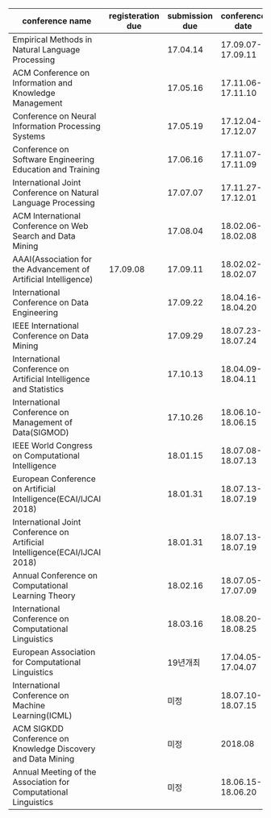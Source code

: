 | conference name                                                            | registeration due | submission due | conference date   | location                       | website                                                        |
|----------------------------------------------------------------------------|----------|------------|-------------------|--------------------------------|----------------------------------------------------------------|
| Empirical Methods in Natural Language Processing                           |          | 17.04.14   | 17.09.07-17.09.11 | Copenhagen, Denmark            | http://emnlp2017.net/#!                                        |
| ACM Conference on Information and Knowledge Management                     |          | 17.05.16   | 17.11.06-17.11.10 | Pan Pacific, Singapore         | http://cikm2017.org/index.html                                 |
| Conference on Neural Information Processing Systems                        |          | 17.05.19   | 17.12.04-17.12.07 | Long Beach, California, USA    | https://nips.cc/                                               |
| Conference on Software Engineering Education and Training                  |          | 17.06.16   | 17.11.07-17.11.09 | Savannah, Georgia              | http://www.cseet2017.com/index.html                            |
| International Joint Conference on Natural Language Processing              |          | 17.07.07   | 17.11.27-17.12.01 | Taipei, Taiwan                 | http://ijcnlp2017.org/site/page.aspx?pid=901&sid=1133&lang=en  |
| ACM International Conference on Web Search and Data Mining                 |          | 17.08.04   | 18.02.06-18.02.08 | Los Angeles, California, USA   | http://www.wsdm-conference.org/2018/index.html                 |
| AAAI(Association for the Advancement of Artificial Intelligence)           | 17.09.08 | 17.09.11   | 18.02.02-18.02.07 | USA, New Orleans, Lousiana     | http://www.aaai.org/Conferences/AAAI/aaai18.php                |
| International Conference on Data Engineering                               |          | 17.09.22   | 18.04.16-18.04.20 | Paris, France                  | https://icde2018.org/                                          |
| IEEE International Conference on Data Mining                               |          | 17.09.29   | 18.07.23-18.07.24 | Istanbul, Turkey               | https://www.waset.org/conference/2018/07/istanbul/ICDM         |
| International Conference on Artificial Intelligence and Statistics         |          | 17.10.13   | 18.04.09-18.04.11 | Spain, Playa Blanca, Lanzarote | http://www.aistats.org/                                        |
| International Conference on Management of Data(SIGMOD)                     |          | 17.10.26   | 18.06.10-18.06.15 | Houston, Texas, USA            | https://sigmod2018.org/index.shtml                             |
| IEEE World Congress on Computational Intelligence                          |          | 18.01.15   | 18.07.08-18.07.13 | Rio de Janeiro, Brazil         | http://www.ecomp.poli.br/~wcci2018/                            |
| European Conference on Artificial Intelligence(ECAI/IJCAI 2018)            |          | 18.01.31   | 18.07.13-18.07.19 | Stockholm, Sweden              | http://www.ijcai-18.org/                                       |
| International Joint Conference on Artificial Intelligence(ECAI/IJCAI 2018) |          | 18.01.31   | 18.07.13-18.07.19 | Stockholm, Sweden              | http://www.ijcai-18.org/                                       |
| Annual Conference on Computational Learning Theory                         |          | 18.02.16   | 18.07.05-17.07.09 | Stockholm, Sweden              | http://www.learningtheory.org/colt2018/?utm_source=researchbib |
| International Conference on Computational Linguistics                      |          | 18.03.16   | 18.08.20-18.08.25 | Santa Fe, New-Mexico, USA      | http://coling2018.org/                                         |
| European Association for Computational Linguistics                         |          | 19년개최   | 17.04.05-17.04.07 | Valencia, Spain                | http://www.eacl.org/page.php?id=index                          |
| International Conference on Machine Learning(ICML)                         |          | 미정       | 18.07.10-18.07.15 | Stockholm, Sweden              | https://2017.icml.cc/Conferences/2018                          |
| ACM SIGKDD Conference on Knowledge Discovery and Data Mining               |          | 미정       | 2018.08           |                                |                                                                |
| Annual Meeting of the Association for Computational Linguistics            |          | 미정       | 18.06.15-18.06.20 | Melbourne, Australia           | http://acl2018.org/                                            |
